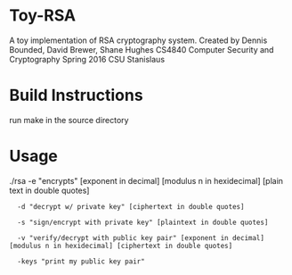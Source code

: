 # Toy-RSA
A toy implementation of RSA cryptography system.
Created by Dennis Bounded, David Brewer, Shane Hughes
CS4840 Computer Security and Cryptography Spring 2016
CSU Stanislaus

# Build Instructions
run make in the source directory

# Usage

./rsa -e "encrypts" [exponent in decimal] [modulus n in hexidecimal] [plain text in double quotes]

      -d "decrypt w/ private key" [ciphertext in double quotes] 
      
      -s "sign/encrypt with private key" [plaintext in double quotes] 
    
      -v "verify/decrypt with public key pair" [exponent in decimal] [modulus n in hexidecimal] [ciphertext in double quotes]
    
      -keys "print my public key pair"
